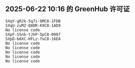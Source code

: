 ## 2025-06-22 10:16 的 GreenHub 许可证
```
SXqY-gRJk-5q7i-6MC8-1FDB
SXqU-zuMZ-Q8DR-K9C8-1AD9
No license code
SXpF-S5nb-tJkP-5pC8-0907
SXpD-b6XC-HFLz-foC8-16EA
No license code
No license code
No license code
No license code
No license code
```
